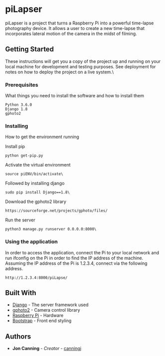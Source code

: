 # piLapser

piLapser is a project that turns a Raspberry Pi into a powerful time-lapse photography device.  It allows a user to create a new time-lapse that incorporates lateral motion of the camera in the midst of filming.

## Getting Started

These instructions will get you a copy of the project up and running on your local machine for development and testing purposes. See deployment for notes on how to deploy the project on a live system.\

### Prerequisites

What things you need to install the software and how to install them

```
Python 3.6.0
Django 1.8
gphoto2
```

### Installing

How to get the environment running

Install pip
```
python get-pip.py
```
Activate the virtual environment
```
source piENV/bin/activate\
```

Followed by installing django

```
sudo pip install Django==1.8\
```
Download the gphoto2 library
```
https://sourceforge.net/projects/gphoto/files/
```
Run the server
```
python3 manage.py runserver 0.0.0.0:8000\
```

### Using the application
In order to access the application, connect the Pi to your local network and run ifconfig on the Pi in order to find the IP address of the machine.  Assuming the IP address of the Pi is 1.2.3.4, connect via the following address.
```
http://1.2.3.4:8000/piLapse/
```

## Built With

* [Django](https://www.djangoproject.com/) - The server framework used
* [gphoto2](http://www.gphoto.org/) - Camera control library
* [Raspberry Pi](https://www.raspberrypi.org/) - Hardware
* [Bootstrap](https://getbootstrap.com/) - Front end styling


## Authors

* **Jon Canning** - *Creator* - [canningj](https://github.com/canningj)
